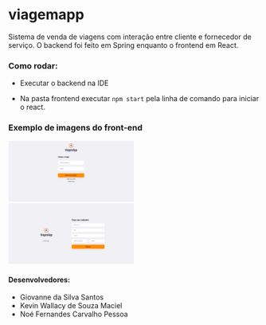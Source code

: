 # viagemapp

Sistema de venda de viagens com interação entre cliente e fornecedor de serviço.
O backend foi feito em Spring enquanto o frontend em React.

### Como rodar:
- Executar o backend na IDE

- Na pasta frontend executar `npm start` pela linha de comando para iniciar o react.

### Exemplo de imagens do front-end

<img src="https://github.com/noefernandes/viagemapp/blob/b2efd482daa49a75aa885c554fdb641cefba9f8e/login.png" width=50% height=50%>

<img src="https://github.com/noefernandes/viagemapp/blob/b2efd482daa49a75aa885c554fdb641cefba9f8e/cadastro.png" width=50% height=50%>

#### Desenvolvedores:
- Giovanne da Silva Santos
- Kevin Wallacy de Souza Maciel
- Noé Fernandes Carvalho Pessoa
